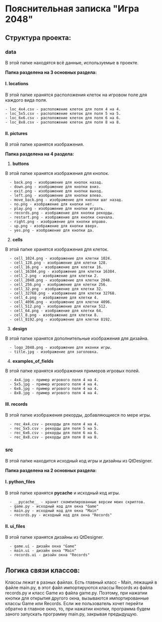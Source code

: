 # Пояснительная записка "Игра 2048"
## Структура проекта:
### data
В этой папке находятся всё данные, используемые в проекте.  
       
__Папка разделена на 3 основных раздела:__  
      
   #### I. __locations__
       
   В этой папке хранятся расположения клеток на игровом поле для каждого вида поля.  
        
    - loc_4x4.csv - расположение клеток для поля 4 на 4.
    - loc_5x5.csv - расположение клеток для поля 5 на 5.
    - loc_6x6.csv - расположение клеток для поля 6 на 6.
    - loc_8x8.csv - расположение клеток для поля 8 на 8.
       
      
   #### II. __pictures__  

  В этой папке хранятся изображения.   
            
  __Папка разделена на 4 раздела:__  
   1. __buttons__  
         
   В этой папке хранятся изображения для кнопок.   
            
      - back.png - изображение для кнопок назад.
      - down.png - изображение для кнопки вниз.
      - exit.png - изображение для кнопки выход.
      - left.png - изображение для кнопки влево.
      - move_back.png - изображение для кнопки шаг назад.
      - no.png - изображение для кнопки нет.
      - play.png - изображение для кнопки играть.
      - records.png - изображение для кнопки рекорды.
      - restart.png - изображение для кнопки сначала.
      - right.png - изображение для кнопки вправо.
      - up.png - изображение для кнопки вверх.
      - yes.png - изображение для кнопки да.
        
   2. __cells__
        
   В этой папке хранятся изображения для клеток.   
          
      - cell_1024.png - изображение для клетки 1024.
      - cell_128.png - изображение для клетки 128.
      - cell_16.png - изображение для клетки 16.
      - cell_16384.png - изображение для клетки 16384.
      - cell_2.png - изображение для клетки 2.
      - cell_2048.png - изображение для клетки 2048.
      - cell_256.png - изображение для клетки 256.
      - cell_32.png - изображение для клетки 32.
      - cell_32768.png - изображение для клетки 32768.
      - cell_4.png - изображение для клетки 4.
      - cell_4096.png - изображение для клетки 4096.
      - cell_512.png - изображение для клетки 512.
      - cell_64.png - изображение для клетки 64.
      - cell_8.png - изображение для клетки 8.
      - cell_8192.png - изображение для клетки 8192.
      
   3. __design__
     
   В этой папке хранятся дополнительные изображения для дизайна.   
           
      - logo_2048.png - изображение для иконки игры. 
      - title.jpg - изображение для заголовка. 
       
   4. __examples_of_fields__
    
   В этой папке хранятся изображения примеров игровых полей.   
         
      - 4x4.jpg - пример игрового поля 4 на 4.
      - 5x5.jpg - пример игрового поля 4 на 4.
      - 6x6.jpg - пример игрового поля 4 на 4.
      - 8x8.jpg - пример игрового поля 4 на 4.
         
   #### III. __records__  
       
   В этой папке изображения рекорды, добавляющиеся по мере игры.

      - rec_4x4.csv - рекорды для поля 4 на 4.
      - rec_5x5.csv - рекорды для поля 5 на 5.
      - rec_6x6.csv - рекорды для поля 6 на 6.
      - rec_8x8.csv - рекорды для поля 8 на 8.
            
            
            
### src
В этой папке находится исходный код игры и дизайны из QtDesigner.

__Папка разделена на 2 основных раздела:__   
   
   #### I. __python_files__    
   
   В этой папке хранятся __pycache__ и исходный код игры.

      - __pycache__ - хранит скомпилированные версии моих скриптов.
      - game.py - исходный код для окна "Game"  
      - main.py - исходный код для окна "Main"  
      - records.py - исходный код для окна "Records"  

   #### II. __ui_files__    

   В этой папке хранятся дизайны из QtDesigner.

      - game.ui - дизайн окна "Game"  
      - main.ui - дизайн окна "Main"  
      - records.ui - дизайн окна "Records"  
     
     
     
## Логика связи классов:
Классы лежат в разных файлах. Есть главный класс - Main, лежащий в файле main.py, в этот файл импортируются классы Records из файла records.py и класс Game из файла game.py.
Поэтому, при нажатии кнопки для открытия другого окна, вызываются импортированные классы Game или Records. Если же пользователь хочет перейти обратно в главное окно, то, при нажатии кнопки, программа будем заного запускать программу main.py, закрывая предыдущую.





      
   

    
   
